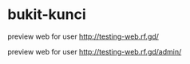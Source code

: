 # bukit-kunci
preview web for user
http://testing-web.rf.gd/

preview web for user
http://testing-web.rf.gd/admin/
